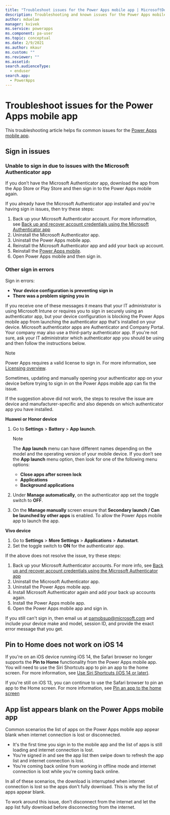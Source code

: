 ```yaml
---
title: "Troubleshoot issues for the Power Apps mobile app | MicrosoftDocs"
description: Troubleshooting and known issues for the Power Apps mobile app 
author: mduelae
manager: kvivek
ms.service: powerapps
ms.component: pa-user
ms.topic: conceptual
ms.date: 2/9/2021
ms.author: mkaur
ms.custom: ""
ms.reviewer: ""
ms.assetid: 
search.audienceType: 
  - enduser
search.app: 
  - PowerApps
---
```


# Troubleshoot issues for the Power Apps mobile app

This troubleshooting article helps fix common issues for the [Power Apps mobile app](run-canvas-and-model-apps-on-mobile.md).

## Sign in issues

### Unable to sign in due to issues with the Microsoft Authenticator app 

If you don’t have the Microsoft Authenticator app, download the app from the App Store or Play Store and then sign in to the Power Apps mobile again.

If you already have the Microsoft Authenticator app installed and you're having sign in issues, then try these steps:

1. Back up your Microsoft Authenticator account. For more information, see [Back up and recover account credentials using the Microsoft Authenticator app](https://docs.microsoft.com/azure/active-directory/user-help/user-help-auth-app-backup-recovery)
2. Uninstall the Microsoft Authenticator app.
3. Uninstall the Power Apps mobile app.
4. Reinstall the Microsoft Authenticator app and add your back up account.
5. Reinstall the [Power Apps mobile](https://docs.microsoft.com/powerapps/mobile/run-powerapps-on-mobile#install-power-apps-mobile-app).
6. Open Power Apps mobile and then sign in.


### Other sign in errors 

Sign in errors: 
- **Your device configuration is preventing sign in**
- **There was a problem signing you in**


If you receive one of these messages it means that your IT administrator is using Microsoft Intune or requires you to sign in securely using an authenticator app, but your device configuration is blocking the Power Apps mobile app from launching the authenticator app that's installed on your device. Microsoft authenticator apps are Authenticator and Company Portal. Your company may also use a third-party authenticator app. If you're not sure, ask your IT administrator which authenticator app you should be using and then follow the instructions below.

 > [!NOTE]
 > Power Apps requires a valid license to sign in. For more information, see [Licensing overview](https://docs.microsoft.com/power-platform/admin/pricing-billing-skus).

Sometimes, updating and manually opening your authenticator app on your device before trying to sign in on the Power Apps mobile app can fix the issue.
 
If the suggestion above did not work, the steps to resolve the issue are device and manufacturer-specific and also depends on which authenticator app you have installed.

**Huawei or Honor device**

1. Go to **Settings** > **Battery** > **App launch**. 

    > [!NOTE]
    > The **App launch** menu can have different names depending on the model and the operating version of your mobile device. If you   don’t see the **App launch** menu option, then look for one of the following menu options:
    > - **Close apps after screen lock** 
    > - **Applications** 
    > - **Background applications**

2. Under **Manage automatically**, on the authenticator app set the toggle switch to **OFF**.
3. On the **Manage manually** screen ensure that **Secondary launch / Can be launched by other apps** is enabled. To allow the Power Apps mobile app to launch the app.

**Vivo device**

1. Go to **Settings** > **More Settings** > **Applications** > **Autostart**.
2. Set the toggle switch to **ON** for the authenticator app.

If the above does not resolve the issue, try these steps:

1. Back up your Microsoft Authenticator accounts. For more info, see [Back up and recover account credentials using the Microsoft Authenticator app](https://docs.microsoft.com/azure/active-directory/user-help/user-help-auth-app-backup-recovery)
2. Uninstall the Microsoft Authenticator app.
3. Uninstall the Power Apps mobile app.
4. Install Microsoft Authenticator again and add your back up accounts again.
5. Install the Power Apps mobile app.
6. Open the Power Apps mobile app and sign in.

If you still can't sign in, then email us at pamobsup@microsoft.com and include your device make and model, session ID, and provide the exact error message that you get.

## Pin to Home does not work on iOS 14

If you're on an iOS device running iOS 14, the Safari browser no longer supports the **Pin to Home** functionality from the Power Apps mobile app. You will need to use the Siri Shortcuts app to pin an app to the home screen. For more information, see [Use Siri Shortcuts (iOS 14 or later)](https://docs.microsoft.com/powerapps/user/run-canvas-and-model-apps-on-mobile#use-siri-shortcuts-to-pin-home-ios-14-or-later).

If you're still on iOS 13, you can continue to use the Safari browser to pin an app to the Home screen. For more information, see [Pin an app to the home screen](https://docs.microsoft.com/powerapps/user/run-canvas-and-model-apps-on-mobile#use-safari-to-pin-to-home-ios-13-or-earlier)

## App list appears blank on the Power Apps mobile app

Common scenarios the list of apps on the Power Apps mobile app appear blank when internet connection is lost or disconnected. 

-	It's the first time you sign in to the mobile app and the list of apps is still loading and internet connection is lost. 
-	You’re signed in and see the app list then swipe down to refresh the app list and internet connection is lost. 
-	You’re coming back online from working in offline mode and internet connection is lost while you're coming back online.

In all of these scenarios, the download is interrupted when internet connection is lost so the apps don't fully download. This is why the list of apps appear blank.

To work around this issue, don’t disconnect from the internet and let the app list fully download before disconnecting from the internet.




